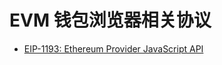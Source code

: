 # EVM 钱包浏览器相关协议

- [EIP-1193: Ethereum Provider JavaScript API](https://eips.ethereum.org/EIPS/eip-1193#events)